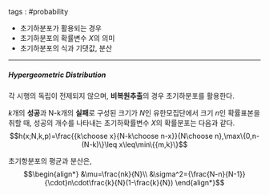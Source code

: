 tags : #probability 
- 초기하분포가 활용되는 경우
- 초기하분포의 확률변수 $X$의 의미
- 초기하분포의 식과 기댓값, 분산
---
##### Hypergeometric Distribution
각 시행의 독립이 전제되지 않으며, **비복원추출**의 경우 초기하분포를 활용한다.

$k$개의 **성공**과 N-k개의 **실패**로 구성된 크기가 $N$인 유한모집단에서 크기 $n$인 확률표본을 취할 때, 성공의 개수를 나타내는 초기하확률변수 $X$의 확률분포는 다음과 같다.
$$h(x;N,k,p)=\frac{{k\choose x}{N-k\choose n-x}}{N\choose n},\max\{0,n-(N-k)\}\leq x\leq\min\{{m,k}\}$$

초기항분포의 평균과 분산은,
$$\begin{align*}
&\mu=\frac{nk}{N}\\
&\sigma^2={\frac{N-n}{N-1}}{\cdot}n\cdot\frac{k}{N}(1-\frac{k}{N})
\end{align*}$$
